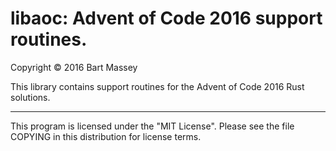 # libaoc: Advent of Code 2016 support routines.
Copyright © 2016 Bart Massey

This library contains support routines for the Advent of
Code 2016 Rust solutions.

---

This program is licensed under the "MIT License".
Please see the file COPYING in this distribution
for license terms.
